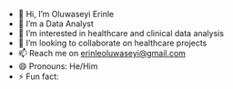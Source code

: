 - 👋 Hi, I’m Oluwaseyi Erinle
- 👀 I’m a Data Analyst 
- 🌱 I’m interested in healthcare and clinical data analysis
- 💞️ I’m looking to collaborate on healthcare projects 
- 📫 Reach me on erinleoluwaseyi@gmail.com
- 😄 Pronouns: He/Him
- ⚡ Fun fact: 

<!---
seyi-md/seyi-md is a ✨ special ✨ repository because its `README.md` (this file) appears on your GitHub profile.
You can click the Preview link to take a look at your changes.
--->
